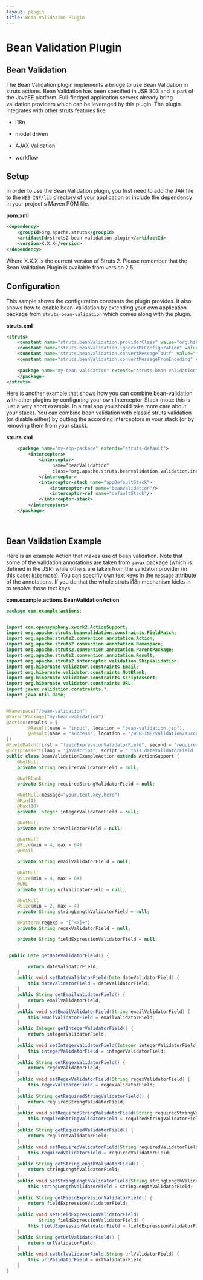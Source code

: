 ```yaml
---
layout: plugin
title: Bean Validation Plugin
---
```


# Bean Validation Plugin

## Bean Validation

The Bean Validation plugin implements a bridge to use Bean Validation in struts actions. Bean Validation has been specified in JSR 303 and is part of the JavaEE platform. Full-fledged application servers already bring validation providers which can be leveraged by this plugin. The plugin integrates with other struts features like:

+ i18n

+ model driven

+ AJAX Validation

+ workflow

## Setup

In order to use the Bean Validation plugin, you first need to add the JAR file to the `WEB-INF/lib` directory of your application or include the dependency in your project's Maven POM file.

**pom.xml**


```xml
<dependency>
    <groupId>org.apache.struts</groupId>
    <artifactId>struts2-bean-validation-plugin</artifactId>
    <version>X.X.X</version>
</dependency>
```

Where X.X.X is the current version of Struts 2. Please remember that the Bean Validation Plugin is available from version 2.5.

## Configuration

This sample shows the configuration constants the plugin provides. It also shows how to enable bean-validation by extending your own application package from `struts-bean-validation` which comes along with the plugin.

**struts.xml**


```xml
<struts>
    <constant name="struts.beanValidation.providerClass" value="org.hibernate.validator.HibernateValidator"/>
    <constant name="struts.beanValidation.ignoreXMLConfiguration" value="false"/>
    <constant name="struts.beanValidation.convertMessageToUtf" value="false"/>
    <constant name="struts.beanValidation.convertMessageFromEncoding" value="ISO-8859-1"/>
 
    <package name="my-bean-validation" extends="struts-bean-validation">
    </package>
</struts>
```

Here is another example that shows how you can combine bean-validation with other plugins by configuring your own Interceptor-Stack (note: this is just a very short example. In a real app you should take more care about your stack). You can combine bean validation with classic struts validation (or disable either) by putting the according interceptors in your stack (or by removing them from your stack).

**struts.xml**


```xml
	<package name="my-app-package" extends="struts-default">
		<interceptors>
			<interceptor>
				 name="beanValidation"
				 class="org.apache.struts.beanvalidation.validation.interceptor.BeanValidationInterceptor">
			</interceptor>
			<interceptor-stack name="appDefaultStack">
				<interceptor-ref name="beanValidation"/>
				<interceptor-ref name="defaultStack"/>
			</interceptor-stack>
		</interceptors>
	</package>
```

 

## Bean Validation Example

Here is an example Action that makes use of bean validation. Note that some of the validation annotations are taken from `javax` package (which is defined in the JSR) while others are taken from the validaton provider (in this case: `hibernate`). You can specifiy own text keys in the `message` attribute of the annotations. If you do that the whole struts i18n mechanism kicks in to resolve those text keys.

**com.example.actions.BeanValidationAction**


```java
package com.example.actions;


import com.opensymphony.xwork2.ActionSupport;
import org.apache.struts.beanvalidation.constraints.FieldMatch;
import org.apache.struts2.convention.annotation.Action;
import org.apache.struts2.convention.annotation.Namespace;
import org.apache.struts2.convention.annotation.ParentPackage;
import org.apache.struts2.convention.annotation.Result;
import org.apache.struts2.interceptor.validation.SkipValidation;
import org.hibernate.validator.constraints.Email;
import org.hibernate.validator.constraints.NotBlank;
import org.hibernate.validator.constraints.ScriptAssert;
import org.hibernate.validator.constraints.URL;
import javax.validation.constraints.*;
import java.util.Date;


@Namespace("/bean-validation")
@ParentPackage("my-bean-validation")
@Action(results = {
        @Result(name = "input", location = "bean-validation.jsp"),
        @Result(name = "success", location = "/WEB-INF/validation/successFieldValidatorsExample.jsp")
})
@FieldMatch(first = "fieldExpressionValidatorField", second = "requiredValidatorField", message = "requiredValidatorField and fieldExpressionValidatorField are not matching")
@ScriptAssert(lang = "javascript", script = "_this.dateValidatorField != null && _this.dateValidatorField.before(new java.util.Date())", message = "Date need to before now")
public class BeanValidationExampleAction extends ActionSupport {
    @NotNull
    private String requiredValidatorField = null;

    @NotBlank
    private String requiredStringValidatorField = null;

    @NotNull(message="your.text.key.here")
    @Min(1)
    @Max(10)
    private Integer integerValidatorField = null;

    @NotNull
    private Date dateValidatorField = null;

    @NotNull
    @Size(min = 4, max = 64)
    @Email

    private String emailValidatorField = null;

    @NotNull
    @Size(min = 4, max = 64)
    @URL
    private String urlValidatorField = null;

    @NotNull
    @Size(min = 2, max = 4)
    private String stringLengthValidatorField = null;

    @Pattern(regexp = "[^<>]+")
    private String regexValidatorField = null;

    private String fieldExpressionValidatorField = null;


 public Date getDateValidatorField() {

        return dateValidatorField;
    }
    public void setDateValidatorField(Date dateValidatorField) {
        this.dateValidatorField = dateValidatorField;
    }
    public String getEmailValidatorField() {
        return emailValidatorField;
    }
    public void setEmailValidatorField(String emailValidatorField) {
        this.emailValidatorField = emailValidatorField;
    }
    public Integer getIntegerValidatorField() {
        return integerValidatorField;
    }
    public void setIntegerValidatorField(Integer integerValidatorField) {
        this.integerValidatorField = integerValidatorField;
    }
    public String getRegexValidatorField() {
        return regexValidatorField;
    }
    public void setRegexValidatorField(String regexValidatorField) {
        this.regexValidatorField = regexValidatorField;
    }
    public String getRequiredStringValidatorField() {
        return requiredStringValidatorField;
    }
    public void setRequiredStringValidatorField(String requiredStringValidatorField) {
        this.requiredStringValidatorField = requiredStringValidatorField;
    }
    public String getRequiredValidatorField() {
        return requiredValidatorField;
    }
    public void setRequiredValidatorField(String requiredValidatorField) {
        this.requiredValidatorField = requiredValidatorField;
    }
    public String getStringLengthValidatorField() {
        return stringLengthValidatorField;
    }
    public void setStringLengthValidatorField(String stringLengthValidatorField) {
        this.stringLengthValidatorField = stringLengthValidatorField;
    }
    public String getFieldExpressionValidatorField() {
        return fieldExpressionValidatorField;
    }
    public void setFieldExpressionValidatorField(
            String fieldExpressionValidatorField) {
        this.fieldExpressionValidatorField = fieldExpressionValidatorField;
    }
    public String getUrlValidatorField() {
        return urlValidatorField;
    }
    public void setUrlValidatorField(String urlValidatorField) {
        this.urlValidatorField = urlValidatorField;
    }
}
```
